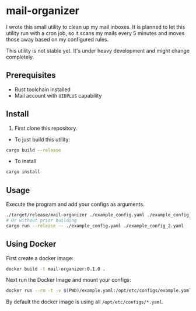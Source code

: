 # mail-organizer

I wrote this small utility to clean up my mail inboxes. It is planned to let this utility run with a cron job, so it scans my mails every 5 minutes and moves those away based on my configured rules.

This utility is not stable yet. It's under heavy development and might change completely.

## Prerequisites

- Rust toolchain installed
- Mail account with `UIDPLUS` capability

## Install

1. First clone this repository.

- To just build this utility:
```bash
cargo build --release
```
- To install
```bash
cargo install
```

## Usage

Execute the program and add your configs as arguments.

```bash
./target/release/mail-organizer ./example_config.yaml ./example_config_2.yaml
# Or without prior building
cargo run --release -- ./example_config.yaml ./example_config_2.yaml
```

## Using Docker

First create a docker image:
```bash
docker build -t mail-organizer:0.1.0 .
```

Next run the Docker Image and mount your configs:
```bash
docker run --rm -t -v $(PWD)/example.yaml:/opt/etc/configs/example.yaml mail-organizer:0.1.0
```

By default the docker image is using all `/opt/etc/configs/*.yaml`.

